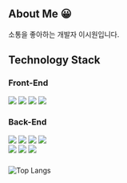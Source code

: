 ## About Me 😀
소통을 좋아하는 개발자 이시원입니다.

## Technology Stack 

### Front-End

<div>
    <img src="https://img.shields.io/badge/Flutter-02569B?style=for-the-badge&logo=flutter&logoColor=white" style="margin-right:'5px'"> 
    <img src="https://img.shields.io/badge/Dart-0175C2?style=for-the-badge&logo=dart&logoColor=white"> 
    <img src="https://img.shields.io/badge/Vue.js-4FC08D?style=for-the-badge&logo=vue.js&logoColor=white">
    <img src="https://img.shields.io/badge/NPM-CB3837?style=for-the-badge&logo=npm&logoColor=white">
</div>

### Back-End

<div>
    <img src="https://img.shields.io/badge/Java-ED8B00?style=for-the-badge&logo=openjdk&logoColor=white">
    <img src="https://img.shields.io/badge/Spring-6DB33F?style=for-the-badge&logo=spring&logoColor=white">
    <img src="https://img.shields.io/badge/mysql-4479A1?style=for-the-badge&logo=mysql&logoColor=white"> 
    <img src="https://img.shields.io/badge/PostgreSQL-316192?style=for-the-badge&logo=postgresql&logoColor=white">
</div>

<div>
    <img src="https://img.shields.io/badge/Amazon_AWS-232F3E?style=for-the-badge&logo=amazon-aws&logoColor=white">
    <img src="https://img.shields.io/badge/firebase-FFCA28?style=for-the-badge&logo=firebase&logoColor=white">
    <img src="https://img.shields.io/badge/Supabase-181818?style=for-the-badge&logo=supabase&logoColor=white">
</div>

###

![Top Langs](https://github-readme-stats.vercel.app/api/top-langs/?username=LSW2717&layout=compact&theme=radical&hide=jupyter%20notebook)

